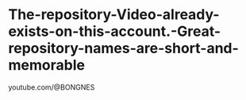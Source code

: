 # The-repository-Video-already-exists-on-this-account.-Great-repository-names-are-short-and-memorable
youtube.com/@BONGNES
